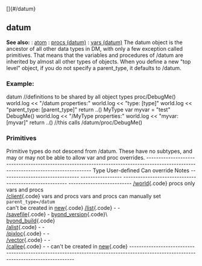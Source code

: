 []{#/datum}
  ## datum
  **See also:**
  :   [atom](ref/atom)
  :   [procs (datum)](ref/datum/proc)
  :   [vars (datum)](ref/datum/var)
  The datum object is the ancestor of all other data types in DM, with
  only a few exception called primitives. That means that the variables
  and procedures of /datum are inherited by almost all other types of
  objects.
  When you define a new \"top level\" object, if you do not specify a
  parent_type, it defaults to /datum.
  ### Example:
  datum //definitions to be shared by all object types proc/DebugMe()
  world.log \<\< \"/datum properties:\" world.log \<\< \"type: \[type\]\"
  world.log \<\< \"parent_type: \[parent_type\]\" return ..() MyType var
  myvar = \"test\" DebugMe() world.log \<\< \"/MyType properties:\"
  world.log \<\< \"myvar: \[myvar\]\" return ..() //this calls
  /datum/proc/DebugMe()
  ### Primitives
  Primitive types do not descend from /datum. These have no subtypes, and
  may or may not be able to allow var and proc overrides.
    -------------------------------------------------------------------------------------------------------------------------------------
    Type                             User-defined      Can override                                            Notes
    -------------------------------- ----------------- ------------------------------------------------------- --------------------------
    [/world](ref/world){.code}         procs only        vars and procs                                          
    [/client](ref/client){.code}       vars and procs    vars and procs                                          can manually set
                                                                                                               `parent_type=/datum`\
                                                                                                               can\'t be created in
                                                                                                               [new](ref/proc/new){.code}
    [/list](ref/list){.code}           \-                \-                                                      
    [/savefile](ref/savefile){.code}   \-                [byond_version](ref/savefile/var/byond_version){.code}\   
                                                       [byond_build](ref/savefile/var/byond_build){.code}        
    [/alist](ref/alist){.code}         \-                \-                                                      
    [/pixloc](ref/pixloc){.code}       \-                \-                                                      
    [/vector](ref/vector){.code}       \-                \-                                                      
    [/callee](ref/pixloc){.code}       \-                \-                                                      can\'t be created in
                                                                                                               [new](ref/proc/new){.code}
    -------------------------------------------------------------------------------------------------------------------------------------